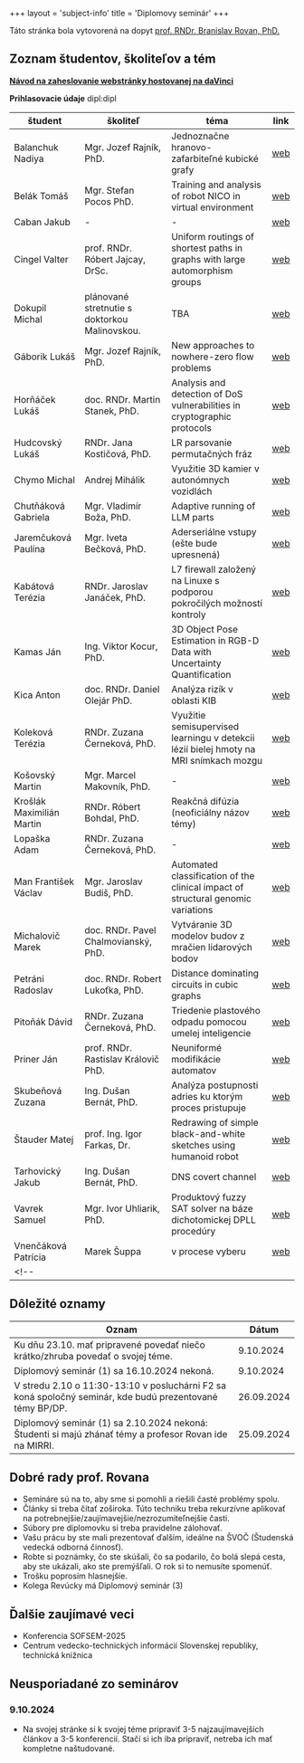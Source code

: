 +++
layout = 'subject-info'
title = 'Diplomovy seminár'
+++

Táto stránka bola vytovorená na dopyt [prof. RNDr. Branislav Rovan, PhD.](http://www.dcs.fmph.uniba.sk/~rovan/)


## Zoznam študentov, školiteľov a tém

[__Návod na zaheslovanie webstránky hostovanej na daVinci__](https://davinci.fmph.uniba.sk/~hornacek20/navod.html)

__Prihlasovacie údaje__ dipl:dipl

| študent | školiteľ | téma | link |
| --------| -------- | ---- |-|
| Balanchuk Nadiya | Mgr. Jozef Rajník, PhD. | Jednoznačne hranovo-zafarbiteľné kubické grafy | [web](https://davinci.fmph.uniba.sk/~balanchuk2/dp/) |
| Belák Tomáš | Mgr. Stefan Pocos PhD. | Training and analysis of robot NICO in virtual environment | [web](https://davinci.fmph.uniba.sk/~belak22/diplomovka) |
| Caban Jakub | - | - | [web](https://davinci.fmph.uniba.sk/~caban14/dipl) |
| Cingel Valter | prof. RNDr. Róbert Jajcay, DrSc.  | Uniform routings of shortest paths in graphs with large automorphism groups | [web](https://www.st.fmph.uniba.sk/~cingel13/dipl/dipl.html) |
| Dokupil Michal | plánované stretnutie s doktorkou Malinovskou. | TBA | [web](https://davinci.fmph.uniba.sk/~dokupil2/) |
| Gáborik Lukáš | Mgr. Jozef Rajník, PhD. | New approaches to nowhere-zero flow problems | [web](https://davinci.fmph.uniba.sk/~gaborik5/dipl/index.html) |
| Horňáček Lukáš | doc. RNDr. Martin Stanek, PhD. | Analysis and detection of DoS vulnerabilities in cryptographic protocols | [web](https://davinci.fmph.uniba.sk/~hornacek20/diplomovy_seminar/index.html) |
| Hudcovský Lukáš | RNDr. Jana Kostičová, PhD. | LR parsovanie permutačných fráz | [web](https://www.st.fmph.uniba.sk/~hudcovsky4/diplomovka/) |
| Chymo Michal | Andrej Mihálik | Využitie 3D kamier v autonómnych vozidlách | [web](http://www.st.fmph.uniba.sk/~chymo1 ) |
| Chutňáková Gabriela | Mgr. Vladimír Boža, PhD. | Adaptive running of LLM parts | [web](https://davinci.fmph.uniba.sk/~chutnakova5/diplomovka/) |
| Jaremčuková Paulína | Mgr. Iveta Bečková, PhD. | Aderseriálne vstupy (ešte bude upresnená) | [web](https://davinci.fmph.uniba.sk/~jaremcukova1/) |
| Kabátová Terézia | RNDr. Jaroslav Janáček, PhD. | L7 firewall založený na Linuxe s podporou pokročilých možností kontroly | [web](https://davinci.fmph.uniba.sk/~kabatova31/) |
| Kamas Ján | Ing. Viktor Kocur, PhD. | 3D Object Pose Estimation in RGB-D Data with Uncertainty Quantification | [web](https://davinci.fmph.uniba.sk/~kamas7/diplomovy_seminar.html) |
| Kica Anton | doc. RNDr. Daniel Olejár PhD. | Analýza rizík v oblasti KIB | [web](https://davinci.fmph.uniba.sk/~kica6/diplomofka/) |
| Koleková Terézia | RNDr. Zuzana Černeková, PhD. | Využitie semisupervised learningu v detekcii lézií bielej hmoty na MRI snímkach mozgu  | [web](https://davinci.fmph.uniba.sk/~kolekova13/diplomovka/main.html) |
| Košovský Martin | Mgr. Marcel Makovník, PhD. | - | [web](https://www.st.fmph.uniba.sk/~kosovsky2/diplomovka/) |
| Krošlák Maximilián Martin | RNDr. Róbert Bohdal, PhD. | Reakčná difúzia (neoficiálny názov témy) | [web](https://davinci.fmph.uniba.sk/~kroslak22/diplSem/) |
| Lopaška Adam | RNDr. Zuzana Černeková, PhD. | - | [web](https://davinci.fmph.uniba.sk/~lopaska1/diplomovka) |
| Man František Václav | Mgr. Jaroslav Budiš, PhD. | Automated classification of the clinical impact of structural genomic variations | [web](https://davinci.fmph.uniba.sk/~man1/masters) |
| Michalovič Marek | doc. RNDr. Pavel Chalmovianský, PhD. | Vytváranie 3D modelov budov z mračien lidarových bodov | [web](https://davinci.fmph.uniba.sk/~michalovic26/diplomovka/index.html) |
| Petráni Radoslav | doc. RNDr. Robert Lukoťka, PhD. | Distance dominating circuits in cubic graphs | [web](https://davinci.fmph.uniba.sk/~petrani1/diplomovka/dipl.html) |
| Pitoňák Dávid | RNDr. Zuzana Černeková, PhD. | Triedenie plastového odpadu pomocou umelej inteligencie | [web](https://davinci.fmph.uniba.sk/~pitonak13/diplomovka/) |
| Priner Ján | prof. RNDr. Rastislav Královič PhD. | Neuniformé modifikácie automatov | [web](https://priner.net/diplomovka/) |
| Skubeňová Zuzana | Ing. Dušan Bernát, PhD. | Analýza postupnosti adries ku ktorým proces pristupuje | [web](https://www.st.fmph.uniba.sk/~skubenova5/master-thesis/) |
| Štauder Matej | prof. Ing. Igor Farkas, Dr. | Redrawing of simple black-and-white sketches using humanoid robot | [web](https://www.st.fmph.uniba.sk/~stauder2/) |
| Tarhovický Jakub | Ing. Dušan Bernát, PhD. | DNS covert channel | [web](https://davinci.fmph.uniba.sk/~tarhovicky1/diplomovka/) |
| Vavrek Samuel | Mgr. Ivor Uhliarik, PhD. | Produktový fuzzy SAT solver na báze dichotomickej DPLL procedúry | [web](https://davinci.fmph.uniba.sk/~vavrek16/) |
| Vnenčáková Patrícia | Marek Šuppa | v procese vyberu | [web](https://www.st.fmph.uniba.sk/~vnencakova6/dipl/) |
<!--|  |  |  | [web]() |-->

## Dôležité oznamy

| Oznam | Dátum |
| ----- | ----- |
| Ku dňu 23.10. mať pripravené povedať niečo krátko/zhruba povedať o svojej téme.| 9.10.2024 |
| Diplomový seminár (1) sa 16.10.2024 nekoná.| 9.10.2024 |
| V stredu 2.10 o 11:30-13:10 v posluchárni F2 sa koná spoločný seminár, kde budú prezentované témy BP/DP. | 26.09.2024 |
| Diplomový seminár (1) sa 2.10.2024 nekoná: Študenti si majú zhánať témy a profesor Rovan ide na MIRRI. | 25.09.2024 |

## Dobré rady prof. Rovana

- Semináre sú na to, aby sme si pomohli a riešili časté problémy spolu.
- Články si treba čítať zoširoka. Túto techniku treba rekurzívne aplikovať na potrebnejšie/zaujímavejšie/nezrozumiteľnejšie časti.
- Súbory pre diplomovku si treba pravidelne zálohovať.
- Vašu prácu by ste mali prezentovať ďalším, ideálne na ŠVOČ (Študenská vedecká odborná činnosť).
- Robte si poznámky, čo ste skúšali, čo sa podarilo, čo bolá slepá cesta, aby ste ukázali, ako ste premýšľali. O rok si to nemusíte spomenúť.
- Trošku poprosím hlasnejšie.
- Kolega Revúcky má Diplomový seminár (3)


## Ďalšie zaujímavé veci

- Konferencia SOFSEM-2025
- Centrum vedecko-technických informácií Slovenskej republiky, technická knižnica

## Neusporiadané zo seminárov

### 9.10.2024

- Na svojej stránke si k svojej téme pripraviť 3-5 najzaujímavejších článkov a 3-5 konferencií. Stačí si ich iba pripraviť, netreba ich mať kompletne naštudované.
